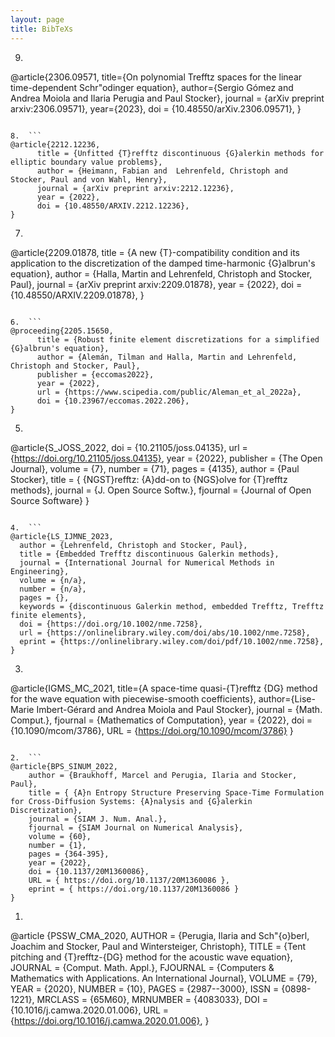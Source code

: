 ```yaml
---
layout: page
title: BibTeXs
---
```



9.  ```
@article{2306.09571,
      title={On polynomial Trefftz spaces for the linear time-dependent Schr\"odinger equation}, 
      author={Sergio Gómez and Andrea Moiola and Ilaria Perugia and Paul Stocker},
      journal = {arXiv preprint arxiv:2306.09571},
      year={2023},
      doi = {10.48550/arXiv.2306.09571},
}
```

8.  ```
@article{2212.12236,
      title = {Unfitted {T}refftz discontinuous {G}alerkin methods for elliptic boundary value problems},
      author = {Heimann, Fabian and  Lehrenfeld, Christoph and Stocker, Paul and von Wahl, Henry},
      journal = {arXiv preprint arxiv:2212.12236},
      year = {2022},
      doi = {10.48550/ARXIV.2212.12236},
}
```

7.  ```
@article{2209.01878,
      title = {A new {T}-compatibility condition and its application to the discretization of the damped time-harmonic {G}albrun's equation},
      author = {Halla, Martin and Lehrenfeld, Christoph and Stocker, Paul},
      journal = {arXiv preprint arxiv:2209.01878},
      year = {2022},
      doi = {10.48550/ARXIV.2209.01878},
}
```

6.  ```
@proceeding{2205.15650,
      title = {Robust finite element discretizations for a simplified {G}albrun's equation},
      author = {Alemán, Tilman and Halla, Martin and Lehrenfeld, Christoph and Stocker, Paul},
      publisher = {eccomas2022},
      year = {2022},
      url = {https://www.scipedia.com/public/Aleman_et_al_2022a},
      doi = {10.23967/eccomas.2022.206},
}
```

5.  ```
@article{S_JOSS_2022,
  doi = {10.21105/joss.04135},
  url = {https://doi.org/10.21105/joss.04135},
  year = {2022},
  publisher = {The Open Journal},
  volume = {7},
  number = {71},
  pages = {4135},
  author = {Paul Stocker},
  title = { {NGST}refftz: {A}dd-on to {NGS}olve for {T}refftz methods},
  journal = {J. Open Source Softw.},
  fjournal = {Journal of Open Source Software}
}
```

4.  ```
@article{LS_IJMNE_2023,
  author = {Lehrenfeld, Christoph and Stocker, Paul},
  title = {Embedded Trefftz discontinuous Galerkin methods},
  journal = {International Journal for Numerical Methods in Engineering},
  volume = {n/a},
  number = {n/a},
  pages = {},
  keywords = {discontinuous Galerkin method, embedded Trefftz, Trefftz finite elements},
  doi = {https://doi.org/10.1002/nme.7258},
  url = {https://onlinelibrary.wiley.com/doi/abs/10.1002/nme.7258},
  eprint = {https://onlinelibrary.wiley.com/doi/pdf/10.1002/nme.7258},
}
```

3.  ```
@article{IGMS_MC_2021,
    title={A space-time quasi-{T}refftz {DG} method for the wave equation with piecewise-smooth coefficients}, 
    author={Lise-Marie Imbert-Gérard and Andrea Moiola and Paul Stocker},
    journal = {Math. Comput.},
    fjournal = {Mathematics of Computation},
    year = {2022},
    doi = {10.1090/mcom/3786},
    URL = {https://doi.org/10.1090/mcom/3786}
}
```

2.  ```
@article{BPS_SINUM_2022,
    author = {Braukhoff, Marcel and Perugia, Ilaria and Stocker, Paul},
    title = { {A}n Entropy Structure Preserving Space-Time Formulation for Cross-Diffusion Systems: {A}nalysis and {G}alerkin Discretization},
    journal = {SIAM J. Num. Anal.},
    fjournal = {SIAM Journal on Numerical Analysis},
    volume = {60},
    number = {1},
    pages = {364-395},
    year = {2022},
    doi = {10.1137/20M1360086},
    URL = { https://doi.org/10.1137/20M1360086 },
    eprint = { https://doi.org/10.1137/20M1360086 }
}
```

1.  ```
@article {PSSW_CMA_2020,
    AUTHOR = {Perugia, Ilaria and Sch\"{o}berl, Joachim and Stocker, Paul and Wintersteiger, Christoph},
     TITLE = {Tent pitching and {T}refftz-{DG} method for the acoustic wave equation},
   JOURNAL = {Comput. Math. Appl.},
  FJOURNAL = {Computers \& Mathematics with Applications. An International Journal},
    VOLUME = {79},
      YEAR = {2020},
    NUMBER = {10},
     PAGES = {2987--3000},
      ISSN = {0898-1221},
   MRCLASS = {65M60},
  MRNUMBER = {4083033},
       DOI = {10.1016/j.camwa.2020.01.006},
       URL = {https://doi.org/10.1016/j.camwa.2020.01.006},
}
```
